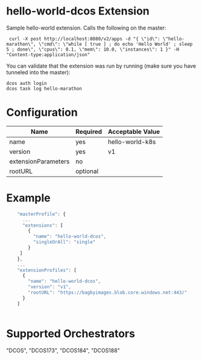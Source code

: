 # hello-world-dcos Extension

Sample hello-world extension.  Calls the following on the master:

```
 curl -X post http://localhost:8080/v2/apps -d "{ \"id\": \"hello-marathon\", \"cmd\": \"while [ true ] ; do echo 'Hello World' ; sleep 5 ; done\", \"cpus\": 0.1, \"mem\": 10.0, \"instances\": 1 }" -H "Content-type:application/json"
```

You can validate that the extension was run by running (make sure you have tunneled into the master):
```
dcos auth login
dcos task log hello-marathon 
```

# Configuration
|Name|Required|Acceptable Value|
|---|---|---|
|name|yes|hello-world-k8s|
|version|yes|v1|
|extensionParameters|no||
|rootURL|optional||

# Example
``` javascript
    "masterProfile": {
      ...
      "extensions": [
        { 
          "name": "hello-world-dcos", 
          "singleOrAll": "single"
        }
     ]
    },
    ...
    "extensionProfiles": [
      { 
        "name": "hello-world-dcos", 
        "version": "v1", 
        "rootURL": "https://bagbyimages.blob.core.windows.net:443/" 
      }
    ]
    

```

# Supported Orchestrators
"DCOS", "DCOS173", "DCOS184", "DCOS188"
